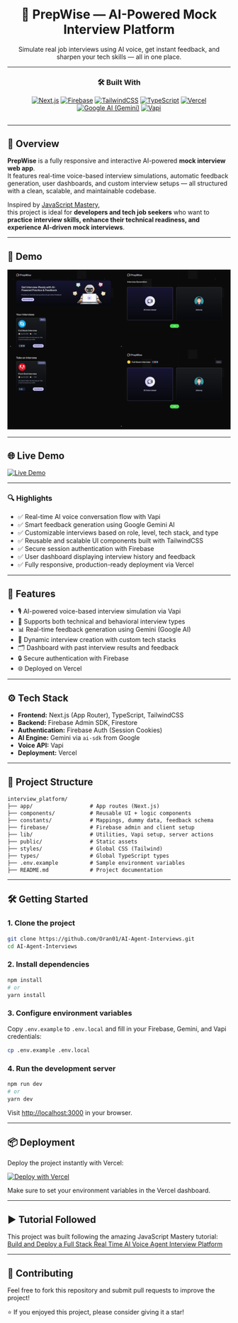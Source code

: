 <div align="center">

# 🤖 PrepWise — AI-Powered Mock Interview Platform

Simulate real job interviews using AI voice, get instant feedback, and sharpen your tech skills — all in one place.

</div>

---

<div align="center">

### 🛠 Built With

[![Next.js](https://img.shields.io/badge/Next.js-000000?style=for-the-badge&logo=nextdotjs&logoColor=white)](https://nextjs.org/)
[![Firebase](https://img.shields.io/badge/Firebase-FFCA28?style=for-the-badge&logo=firebase&logoColor=000000)](https://firebase.google.com/)
[![TailwindCSS](https://img.shields.io/badge/TailwindCSS-06B6D4?style=for-the-badge&logo=tailwindcss&logoColor=white)](https://tailwindcss.com/)
[![TypeScript](https://img.shields.io/badge/TypeScript-3178C6?style=for-the-badge&logo=typescript&logoColor=white)](https://www.typescriptlang.org/)
[![Vercel](https://img.shields.io/badge/Vercel-000000?style=for-the-badge&logo=vercel&logoColor=white)](https://vercel.com/)
[![Google AI (Gemini)](https://img.shields.io/badge/Gemini_API-4285F4?style=for-the-badge&logo=google&logoColor=white)](https://ai.google.dev/)
[![Vapi](https://img.shields.io/badge/Vapi-Audio_AI-8E44AD?style=for-the-badge&logo=voicemod&logoColor=white)](https://www.vapi.ai/)

## </div>

---

## 🧠 Overview

**PrepWise** is a fully responsive and interactive AI-powered **mock interview web app**.  
It features real-time voice-based interview simulations, automatic feedback generation, user dashboards, and custom interview setups — all structured with a clean, scalable, and maintainable codebase.

Inspired by [JavaScript Mastery](https://www.youtube.com/@javascriptmastery),  
this project is ideal for **developers and tech job seekers** who want to **practice interview skills, enhance their technical readiness, and experience AI-driven mock interviews**.

---

## 📸 Demo

![Demo Screenshot](public/demo-screenshot.png)

---

## 🌐 Live Demo

[![Live Demo](https://img.shields.io/badge/Visit_Live_Demo-0A66C2?style=for-the-badge&logo=vercel&logoColor=white)](https://ai-agent-interviews.vercel.app/)

---

### 🔍 Highlights

- ✅ Real-time AI voice conversation flow with Vapi
- ✅ Smart feedback generation using Google Gemini AI
- ✅ Customizable interviews based on role, level, tech stack, and type
- ✅ Reusable and scalable UI components built with TailwindCSS
- ✅ Secure session authentication with Firebase
- ✅ User dashboard displaying interview history and feedback
- ✅ Fully responsive, production-ready deployment via Vercel

---

## 🚀 Features

- 🎙️ AI-powered voice-based interview simulation via Vapi
- 🧩 Supports both technical and behavioral interview types
- 📊 Real-time feedback generation using Gemini (Google AI)
- 📁 Dynamic interview creation with custom tech stacks
- 🗂️ Dashboard with past interview results and feedback
- 🔒 Secure authentication with Firebase
- 🌐 Deployed on Vercel

---

## ⚙️ Tech Stack

- **Frontend:** Next.js (App Router), TypeScript, TailwindCSS
- **Backend:** Firebase Admin SDK, Firestore
- **Authentication:** Firebase Auth (Session Cookies)
- **AI Engine:** Gemini via `ai-sdk` from Google
- **Voice API:** Vapi
- **Deployment:** Vercel

---

## 📂 Project Structure

```
interview_platform/
├── app/                  # App routes (Next.js)
├── components/           # Reusable UI + logic components
├── constants/            # Mappings, dummy data, feedback schema
├── firebase/             # Firebase admin and client setup
├── lib/                  # Utilities, Vapi setup, server actions
├── public/               # Static assets
├── styles/               # Global CSS (Tailwind)
├── types/                # Global TypeScript types
├── .env.example          # Sample environment variables
├── README.md             # Project documentation
```

---

## 🛠️ Getting Started

### 1. Clone the project

```bash
git clone https://github.com/Oran01/AI-Agent-Interviews.git
cd AI-Agent-Interviews
```

### 2. Install dependencies

```bash
npm install
# or
yarn install
```

### 3. Configure environment variables

Copy `.env.example` to `.env.local` and fill in your Firebase, Gemini, and Vapi credentials:

```bash
cp .env.example .env.local
```

### 4. Run the development server

```bash
npm run dev
# or
yarn dev
```

Visit [http://localhost:3000](http://localhost:3000) in your browser.

---

## 📦 Deployment

Deploy the project instantly with Vercel:

[![Deploy with Vercel](https://vercel.com/button)](https://vercel.com/new)

Make sure to set your environment variables in the Vercel dashboard.

---

## ▶️ Tutorial Followed

This project was built following the amazing JavaScript Mastery tutorial:  
[Build and Deploy a Full Stack Real Time AI Voice Agent Interview Platform](https://www.youtube.com/watch?v=8GK8R77Bd7g)

---

## 🤝 Contributing

Feel free to fork this repository and submit pull requests to improve the project!

⭐ If you enjoyed this project, please consider giving it a star!
